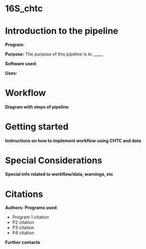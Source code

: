 # 16S_chtc

# Introduction to the pipeline
**Program:** 

**Purpose:** The purpose of this pipeline is to _____

**Software used:**

**Uses:**

# Workflow
#### Diagram with steps of pipeline

# Getting started
#### Instructions on how to implement workflow using CHTC and data

# Special Considerations
#### Special info related to workflow/data, warnings, etc

# Citations
**Authors:**
**Programs used**:
* Program 1 citation
* P2 citation
* P3 citation
* P4 citation

**Further contacts**
